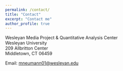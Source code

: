 ```yaml
---
permalink: /contact/
title: "Contact"
excerpt: "Contact me"
author_profile: true
---
```


Wesleyan Media Project & Quantitative Analysis Center<br>
Wesleyan University<br>
209 Allbritton Center<br>
Middletown, CT 06459

Email: mneumann01@wesleyan.edu
